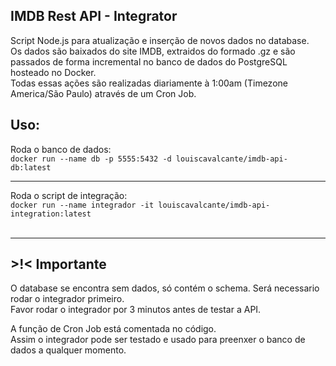 ## IMDB Rest API - Integrator

Script Node.js para atualização e inserção de novos dados no database.<br>
Os dados são baixados do site IMDB, extraidos do formado .gz e são passados de forma incremental no banco de dados do PostgreSQL hosteado no Docker.<br>
Todas essas ações são realizadas diariamente à 1:00am (Timezone America/São Paulo) através de um Cron Job.
<br>
## Uso:
Roda o banco de dados:<br>
`docker run --name db -p 5555:5432 -d louiscavalcante/imdb-api-db:latest`<br>

---
Roda o script de integração:<br>
`docker run --name integrador -it louiscavalcante/imdb-api-integration:latest`<br>
<br>

---
## >!< Importante
O database se encontra sem dados, só contém o schema. Será necessario rodar o integrador primeiro.<br>
Favor rodar o integrador por 3 minutos antes de testar a API.<br>

A função de Cron Job está comentada no código.<br>
Assim o integrador pode ser testado e usado para preenxer o banco de dados a qualquer momento.<br>